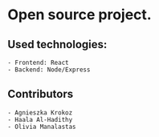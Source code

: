 # Open source project.
## Used technologies: 
    - Frontend: React
    - Backend: Node/Express
## Contributors
    - Agnieszka Krokoz
    - Haala Al-Hadithy
    - Olivia Manalastas